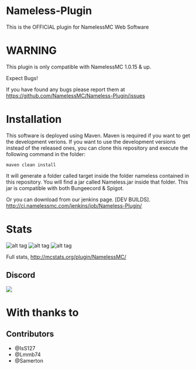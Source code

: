 # Nameless-Plugin
This is the OFFICIAL plugin for NamelessMC Web Software

# WARNING
This plugin is only compatible with NamelessMC 1.0.15 & up.

Expect Bugs!

If you have found any bugs please report them at https://github.com/NamelessMC/Nameless-Plugin/issues

# Installation
This software is deployed using Maven. Maven is required if you want to get the development verions. If you want to use the development versions instead of the released ones, you can clone this repository and execute the following command in the folder:
```
maven clean install
```
It will generate a folder called target inside the folder nameless contained in this repository. You will find a jar called Nameless.jar inside that folder. This jar is compatible with both Bungeecord & Spigot.

Or you can download from our jenkins page. [DEV BUILDS].
http://ci.namelessmc.com/jenkins/job/Nameless-Plugin/

# Stats
![alt tag](http://i.mcstats.org/NamelessMC/Server+Software.png)
![alt tag](http://i.mcstats.org/NamelessMC/Version+Demographics.png)
![alt tag](http://i.mcstats.org/NamelessMC/Global+Statistics.png)

Full stats, http://mcstats.org/plugin/NamelessMC/

## Discord
[<img src="https://discordapp.com/api/guilds/246705793066467328/widget.png?style=shield">](https://discord.gg/J6QsVaP)

# With thanks to
## Contributors
- @IsS127
- @Lmmb74
- @Samerton
